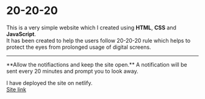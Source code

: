 # 20-20-20

This is a very simple website which I created using **HTML**, **CSS** and **JavaScript**.<br>
It has been created to help the users follow 20-20-20 rule which helps to protect the eyes from prolonged usage of digital screens.<br>
<hr>
**Allow the notifiactions and keep the site open.** A notification will be sent every 20 minutes and prompt you to look away.<br>

I have deployed the site on netlify.<br>
[Site link](https://20-20-20.netlify.app "20-20-20 website")




